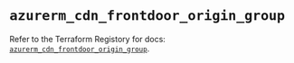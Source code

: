 # `azurerm_cdn_frontdoor_origin_group`

Refer to the Terraform Registory for docs: [`azurerm_cdn_frontdoor_origin_group`](https://www.terraform.io/docs/providers/azurerm/r/cdn_frontdoor_origin_group).
